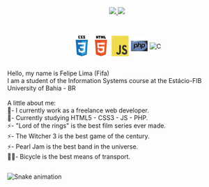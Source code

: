 <div align="center">
   <a href="https://github.com/devfelipelimabr">
    <img height="210em" src="https://github-readme-stats.vercel.app/api?username=devfelipelimabr&count_private=true&show_icons=true&theme=highcontrast" />
    <img height="210em" src="https://github-readme-stats.vercel.app/api/top-langs/?username=devfelipelimabr&layout=compact&langs_count=16&theme=highcontrast" /> 
   </a>
</div>
  
##

<div align="center" valign="top"><br/>
   <img align="center" alt="CSS3" height="48" width="40" src="https://github.com/devicons/devicon/blob/master/icons/css3/css3-original-wordmark.svg">
   <img align="center" alt="HTML5" height="48" width="40" src="https://github.com/devicons/devicon/blob/master/icons/html5/html5-original-wordmark.svg">
   <img align="center" alt="JS" height="48" width="40" src="https://github.com/devicons/devicon/blob/master/icons/javascript/javascript-original.svg">
   <img align="center" alt="PHP" height="48" width="40" src="https://github.com/devicons/devicon/blob/master/icons/php/php-original.svg">
   <img align="center" alt="C" height="48" width="40" src="[https://github.com/devicons/devicon/blob/master/icons/php/php-original.svg](https://github.com/devicons/devicon/blob/master/icons/c/c-original.svg)">
</div>

##

Hello, my name is Felipe Lima (Fifa)<br/>
I am a student of the Information Systems course at the Estácio-FIB University of Bahia - BR<br/>
<br/>
A little about me:<br/>
   💼- I currently work as a freelance web developer.<br/>
   📘- Currently studying HTML5 - CSS3 - JS - PHP.<br>
   ⚡- "Lord of the rings" is the best film series ever made.<br/>
   ⚡- The Witcher 3 is the best game of the century.<br/>
   ⚡- Pearl Jam is the best band in the universe.<br/>
   🚴‍♂️- Bicycle is the best means of transport.<br/>
   
##

![Snake animation](https://github.com/KaduComC/KaduComC/blob/output/github-contribution-grid-snake.svg)
